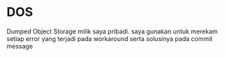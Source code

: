 # DOS
Dumped Object Storage milik saya pribadi.
saya gunakan untuk merekam setiap error yang terjadi pada workaround serta solusinya pada commit message
